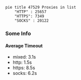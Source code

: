 
```mermaid
pie title 47529 Proxies in list
    "HTTP" : 25657
    "HTTPS": 7349
    "SOCKS" : 20122
```

### Some Info
#### Average Timeout

- mixed: 3.1s
- http: 1.5s
- https: 8.5s
- socks: 6.2s
